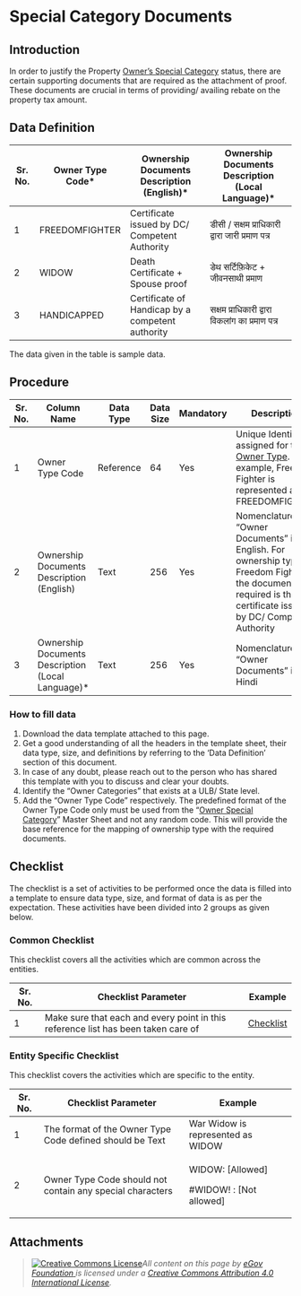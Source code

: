 # Special Category Documents

## Introduction <a href="#introduction" id="introduction"></a>

In order to justify the Property [Owner’s Special Category](owner-special-category.md) status, there are certain supporting documents that are required as the attachment of proof. These documents are crucial in terms of providing/ availing rebate on the property tax amount.

## Data Definition <a href="#data-definition" id="data-definition"></a>

| Sr. No. | Owner Type Code\* | Ownership Documents Description (English)\*      | Ownership Documents Description (Local Language)\* |
| ------- | ----------------- | ------------------------------------------------ | -------------------------------------------------- |
| 1       | FREEDOMFIGHTER    | Certificate issued by DC/ Competent Authority    | डीसी / सक्षम प्राधिकारी द्वारा जारी प्रमाण पत्र    |
| 2       | WIDOW             | Death Certificate + Spouse proof                 | डेथ सर्टिफ़िकेट + जीवनसाथी प्रमाण                  |
| 3       | HANDICAPPED       | Certificate of Handicap by a competent authority | सक्षम प्राधिकारी द्वारा विकलांग का प्रमाण पत्र     |

The data given in the table is sample data.

## Procedure <a href="#procedure" id="procedure"></a>

| Sr. No. | Column Name                                        | Data Type | Data Size | Mandatory | Description                                                                                                                                                  |
| ------- | -------------------------------------------------- | --------- | --------- | --------- | ------------------------------------------------------------------------------------------------------------------------------------------------------------ |
| 1       | Owner Type Code                                    | Reference | 64        | Yes       | Unique Identifier assigned for the [Owner Type](ownership-category.md). For example, Freedom Fighter is represented as FREEDOMFIGHTER                        |
| 2       | Ownership Documents Description (English)          | Text      | 256       | Yes       | Nomenclature of “Owner Documents” in English. For ownership type Freedom Fighter, the document required is the certificate issued by DC/ Competent Authority |
| 3       | Ownership Documents Description (Local Language)\* | Text      | 256       | Yes       | Nomenclature of “Owner Documents” in Hindi                                                                                                                   |

### How to fill data <a href="#how-to-fill-data" id="how-to-fill-data"></a>

1. Download the data template attached to this page.
2. Get a good understanding of all the headers in the template sheet, their data type, size, and definitions by referring to the ‘Data Definition’ section of this document.
3. In case of any doubt, please reach out to the person who has shared this template with you to discuss and clear your doubts.
4. Identify the “Owner Categories” that exists at a ULB/ State level.
5. Add the “Owner Type Code” respectively. The predefined format of the Owner Type Code only must be used from the “[Owner Special Category](owner-special-category.md)” Master Sheet and not any random code. This will provide the base reference for the mapping of ownership type with the required documents.

## Checklist <a href="#checklist" id="checklist"></a>

The checklist is a set of activities to be performed once the data is filled into a template to ensure data type, size, and format of data is as per the expectation. These activities have been divided into 2 groups as given below.

### Common Checklist <a href="#common-checklist" id="common-checklist"></a>

This checklist covers all the activities which are common across the entities.

| Sr. No. | Checklist Parameter                                                               | Example                                                                                                                      |
| ------- | --------------------------------------------------------------------------------- | ---------------------------------------------------------------------------------------------------------------------------- |
| 1       | Make sure that each and every point in this reference list has been taken care of | ​[Checklist](https://docs.digit.org/configure-digit/configuring-master-data-templates/module-setup/common-config/checklist)​ |

### Entity Specific Checklist <a href="#entity-specific-checklist" id="entity-specific-checklist"></a>

This checklist covers the activities which are specific to the entity.

| Sr. No. | Checklist Parameter                                       | Example                                               |
| ------- | --------------------------------------------------------- | ----------------------------------------------------- |
| 1       | The format of the Owner Type Code defined should be Text  | War Widow is represented as WIDOW                     |
| 2       | Owner Type Code should not contain any special characters | <p>WIDOW: [Allowed]</p><p>#WIDOW! : [Not allowed]</p> |

## Attachments <a href="#attachments" id="attachments"></a>



> [![Creative Commons License](https://i.creativecommons.org/l/by/4.0/80x15.png)](http://creativecommons.org/licenses/by/4.0/)_All content on this page by_ [_eGov Foundation_ ](https://egov.org.in/)_is licensed under a_ [_Creative Commons Attribution 4.0 International License_](http://creativecommons.org/licenses/by/4.0/)_._
